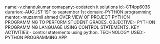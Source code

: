 name:-v.chandukumar
comapany:-codetech it solutions
id:-CT4pp6036
durarion:-AUGUST 1ST to september 1st
domain:-PYTHON programming
mentor:-muzammil ahmed
OVER VIEW OF PROJECT
    PYTHON PROGRAMMING TO PERFORM STUDENT GRADES.
    OBJECTIVE:-
      PYTHON PROGRAMMING LANGUAGE USING CONTROL STATEMENTS.
    KEY ACTIVITIES:-
      control statements using python.
    TECHNOLOGY USED:-
      PYTHON PROGRAMMING APP 
